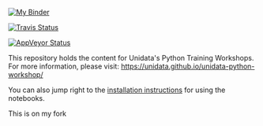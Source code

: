 [![My Binder](http://mybinder.org/badge.svg)](http://mybinder.org/repo/Unidata/unidata-python-workshop)

[![Travis Status](https://travis-ci.org/Unidata/unidata-python-workshop.svg?branch=master)](https://travis-ci.org/Unidata/unidata-python-workshop)

[![AppVeyor Status](https://ci.appveyor.com/api/projects/status/rgmgbsv0yia7i0nm?svg=true)](https://ci.appveyor.com/project/Unidata/unidata-python-workshop)


This repository holds the content for Unidata's Python Training Workshops. For
more information, please visit: https://unidata.github.io/unidata-python-workshop/

You can also jump right to the [installation instructions](https://unidata.github.io/unidata-python-workshop/installation.html)
for using the notebooks.

This is on my fork
